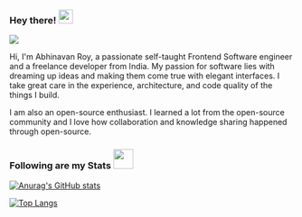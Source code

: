 ### Hey there! <img src="https://media.giphy.com/media/hvRJCLFzcasrR4ia7z/giphy.gif" width="25px"> 

![](https://visitor-badge.glitch.me/badge?page_id=abhinavanRoy.abhinavanRoy)


Hi, I'm Abhinavan Roy, a passionate self-taught Frontend Software engineer and a freelance developer from India. My passion for software lies with dreaming up ideas and making them come true with elegant interfaces. I take great care in the experience, architecture, and code quality of the things I build.

I am also an open-source enthusiast. I learned a lot from the open-source community and I love how collaboration and knowledge sharing happened through open-source.

### Following are my Stats  <img src="https://img.icons8.com/nolan/64/statistics.png" width = "35px"/>

[![Anurag's GitHub stats](https://github-readme-stats.vercel.app/api?username=abhinavanRoy&show_icons=true&theme=algolia&include_all_commits=true)](https://github.com/anuraghazra/github-readme-stats)

[![Top Langs](https://github-readme-stats.vercel.app/api/top-langs/?username=abhinavanRoy&layout=compact&theme=algolia)](https://github.com/anuraghazra/github-readme-stats)

